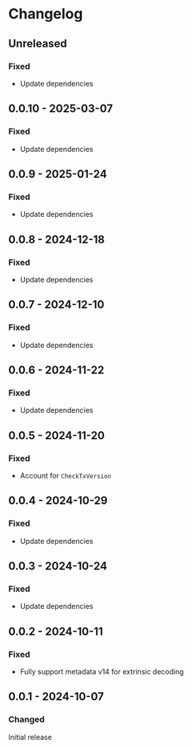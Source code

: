 # Changelog

## Unreleased

### Fixed

- Update dependencies

## 0.0.10 - 2025-03-07

### Fixed

- Update dependencies

## 0.0.9 - 2025-01-24

### Fixed

- Update dependencies

## 0.0.8 - 2024-12-18

### Fixed

- Update dependencies

## 0.0.7 - 2024-12-10

### Fixed

- Update dependencies

## 0.0.6 - 2024-11-22

### Fixed

- Update dependencies

## 0.0.5 - 2024-11-20

### Fixed

- Account for `CheckTxVersion`

## 0.0.4 - 2024-10-29

### Fixed

- Update dependencies

## 0.0.3 - 2024-10-24

### Fixed

- Update dependencies

## 0.0.2 - 2024-10-11

### Fixed

- Fully support metadata v14 for extrinsic decoding

## 0.0.1 - 2024-10-07

### Changed

Initial release
